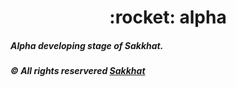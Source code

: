 <h1 align='center'>
 :rocket: alpha
</h1>

##### Alpha developing stage of Sakkhat.
##### :copyright: All rights reservered [Sakkhat](https://github.com/sakkhat)
